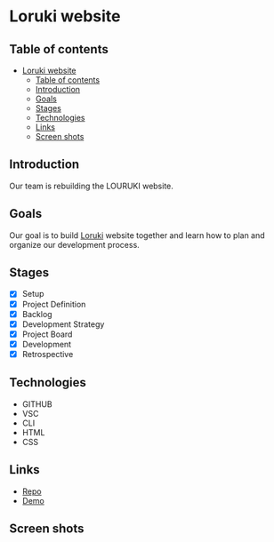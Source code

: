 # Loruki website 


## Table of contents

- [Loruki website](#loruki-website)
  - [Table of contents](#table-of-contents)
  - [Introduction](#introduction)
  - [Goals](#goals)
  - [Stages](#stages)
  - [Technologies](#technologies)
  - [Links](#links)
  - [Screen shots](#screen-shots)

## Introduction

Our team is rebuilding the LOURUKI website. 

## Goals

Our goal is to build  [Loruki](https://zen-carson-c10c9f.netlify.app/) website together and learn how to plan and organize our development process. 

## Stages

- [x] Setup
- [X] Project Definition
- [X] Backlog
- [X] Development Strategy
- [X] Project Board
- [X] Development
- [X] Retrospective

## Technologies
- GITHUB 
- VSC
- CLI
- HTML
- CSS

## Links
- [Repo](https://github.com/firity/HYF-GROUP2)
- [Demo](https://firity.github.io/HYF-GROUP2)


## Screen shots
